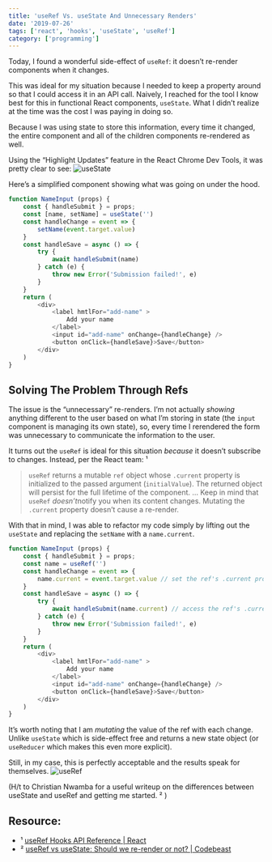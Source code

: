 ```yaml
---
title: 'useRef Vs. useState And Unnecessary Renders'
date: '2019-07-26'
tags: ['react', 'hooks', 'useState', 'useRef']
category: ['programming']
---
```

Today, I found a wonderful side-effect of `useRef`: it doesn’t re-render components when it changes.

This was ideal for my situation because I needed to keep a property around so that I could access it in an API call. Naively, I reached for the tool I know best for this in functional React components,  `useState`.  What I didn’t realize at the time was the cost I was paying in doing so.

Because I was using state to store this information, every time it changed, the entire component and all of the children components re-rendered as well.

Using the “Highlight Updates” feature in the React Chrome Dev Tools, it was pretty clear to see:
![`useState`](https://media.giphy.com/media/f9MOvbfziDhl3NDRNL/giphy.gif)

Here’s a simplified component showing what was going on under the hood.
``` javascript
function NameInput (props) {
    const { handleSubmit } = props;
    const [name, setName] = useState('')
    const handleChange = event => {
        setName(event.target.value)
    }
    const handleSave = async () => {
        try {
            await handleSubmit(name)
        } catch (e) {
            throw new Error('Submission failed!', e)
        }
    }
    return (
        <div>
            <label hmtlFor="add-name" >
                Add your name
            </label>
            <input id="add-name" onChange={handleChange} />
            <button onClick={handleSave}>Save</button>
        </div>
    )
}
```

## Solving The Problem Through Refs
The issue is the “unnecessary” re-renders. I’m not actually _showing_ anything different to the user based on what I’m storing in state (the `input` component is managing its own state), so, every time I rerendered the form was unnecessary to communicate the information to the user.

It turns out the `useRef` is ideal for this situation _because_ it doesn’t subscribe to changes. Instead, per the React team: ¹
> `useRef` returns a mutable `ref` object whose `.current` property is initialized to the passed argument (`initialValue`). The returned object will persist for the full lifetime of the component.
> …
> Keep in mind that `useRef` *doesn’t*notify you when its content changes. Mutating the `.current` property doesn’t cause a re-render.

With that in mind, I was able to refactor my code simply by lifting out the `useState` and replacing the `setName` with a `name.current`.
```javascript
function NameInput (props) {
    const { handleSubmit } = props;
    const name = useRef('')
    const handleChange = event => {
        name.current = event.target.value // set the ref's .current property
    }
    const handleSave = async () => {
        try {
            await handleSubmit(name.current) // access the ref's .current property
        } catch (e) {
            throw new Error('Submission failed!', e)
        }
    }
    return (
        <div>
            <label hmtlFor="add-name" >
                Add your name
            </label>
            <input id="add-name" onChange={handleChange} />
            <button onClick={handleSave}>Save</button>
        </div>
    )
}
```

It’s worth noting that I am _mutating_ the value of the ref with each change. Unlike `useState` which is side-effect free and returns a new state object (or `useReducer` which makes this even more explicit).

Still, in my case, this is perfectly acceptable and the results speak for themselves.
![`useRef`](https://media.giphy.com/media/ZD8R50KA3GxNtQ3xhm/giphy.gif)

(H/t to Christian Nwamba for a useful writeup on the differences between useState and useRef and getting me started. ² )
## Resource:
* ¹ [useRef Hooks API Reference | React](https://reactjs.org/docs/hooks-reference.html#useref)
* ² [useRef vs useState: Should we re-render or not? | Codebeast](https://www.codebeast.dev/usestate-vs-useref-re-render-or-not/)

